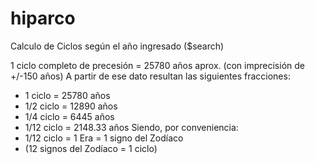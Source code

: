 # hiparco
Calculo de Ciclos según el año ingresado ($search)

1 ciclo completo de precesión
= 25780 años aprox.
(con imprecisión de +/-150 años)
A partir de ese dato resultan las siguientes fracciones:
* 1 ciclo = 25780 años
* 1/2 ciclo = 12890 años
* 1/4 ciclo = 6445 años
* 1/12 ciclo = 2148.33 años
Siendo, por conveniencia:
* 1/12 ciclo = 1 Era = 1 signo del Zodíaco
* (12 signos del Zodíaco = 1 ciclo)
